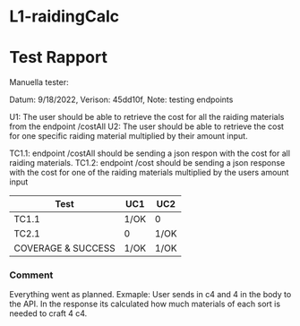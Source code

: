 # L1-raidingCalc



# Test Rapport
Manuella tester:

Datum: 9/18/2022, Verison: 45dd10f, Note: testing endpoints

U1: The user should be able to retrieve the cost for all the raiding materials from the endpoint /costAll
U2: The user should be able to retrieve the cost for one specific raiding material multiplied by their amount input.

TC1.1: endpoint /costAll should be sending a json respon with the cost for all raiding materials.
TC1.2: endpoint /cost should be sending a json response with the cost for one of the raiding materials multiplied by the users amount input

| Test | UC1 | UC2 |
|------|-----|-----|
| TC1.1 | 1/OK | 0 |
| TC2.1 | 0 | 1/OK |
| COVERAGE & SUCCESS | 1/OK | 1/OK |

### Comment

Everything went as planned. 
Exmaple: User sends in c4 and 4 in the body to the API. In the response its calculated how much materials of each sort is needed to craft 4 c4.

